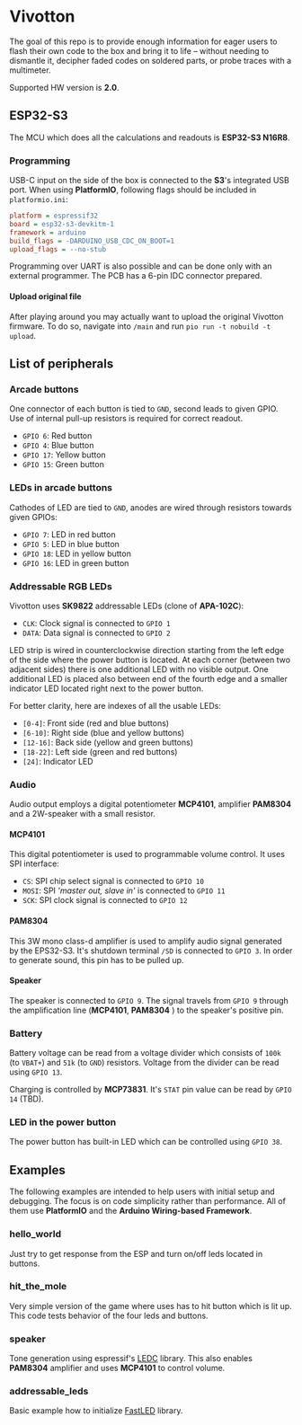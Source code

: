 # Vivotton

The goal of this repo is to provide enough information for eager users to flash their own code to the box and bring it to life – without needing to dismantle it, decipher faded codes on soldered parts, or probe traces with a multimeter.

Supported HW version is **2.0**.

## ESP32-S3

The MCU which does all the calculations and readouts is **ESP32-S3 N16R8**.

### Programming

USB-C input on the side of the box is connected to the **S3**'s integrated USB port. When using **PlatformIO**, following flags should be included in `platformio.ini`:

```ini
platform = espressif32
board = esp32-s3-devkitm-1
framework = arduino
build_flags = -DARDUINO_USB_CDC_ON_BOOT=1
upload_flags = --no-stub
```

Programming over UART is also possible and can be done only with an external programmer. The PCB has a 6-pin IDC connector prepared.

#### Upload original file

After playing around you may actually want to upload the original Vivotton firmware. To do so, navigate into `/main` and run `pio run -t nobuild -t upload`.

## List of peripherals

### Arcade buttons

One connector of each button is tied to `GND`, second leads to given GPIO. Use of internal pull-up resistors is required for correct readout.

- `GPIO 6`: Red button
- `GPIO 4`: Blue button
- `GPIO 17`: Yellow button
- `GPIO 15`: Green button

### LEDs in arcade buttons

Cathodes of LED are tied to `GND`, anodes are wired through resistors towards given GPIOs:

- `GPIO 7`: LED in red button
- `GPIO 5`: LED in blue button
- `GPIO 18`: LED in yellow button
- `GPIO 16`: LED in green button

### Addressable RGB LEDs

Vivotton uses **SK9822** addressable LEDs (clone of **APA-102C**):

- `CLK`: Clock signal is connected to `GPIO 1`
- `DATA`: Data signal is connected to `GPIO 2`

LED strip is wired in counterclockwise direction starting from the left edge of the side where the power button is located. At each corner (between two adjacent sides) there is one additional LED with no visible output. One additional LED is placed also between end of the fourth edge and a smaller indicator LED located right next to the power button.

For better clarity, here are indexes of all the usable LEDs:

- `[0-4]`: Front side (red and blue buttons)
- `[6-10]`: Right side (blue and yellow buttons)
- `[12-16]`: Back side (yellow and green buttons)
- `[18-22]`: Left side (green and red buttons)
- `[24]`: Indicator LED

### Audio

Audio output employs a digital potentiometer **MCP4101**, amplifier **PAM8304** and a 2W-speaker with a small resistor.

#### MCP4101

This digital potentiometer is used to programmable volume control. It uses SPI interface:

- `CS`: SPI chip select signal is connected to `GPIO 10`
- `MOSI`: SPI *'master out, slave in'*  is connected to `GPIO 11`
- `SCK`: SPI clock signal is connected to `GPIO 12`

#### PAM8304

This 3W mono class-d amplifier is used to amplify audio signal generated by the EPS32-S3. It's shutdown terminal `/SD` is connected to `GPIO 3`. In order to generate sound, this pin has to be pulled up.

#### Speaker

The speaker is connected to `GPIO 9`. The signal travels from `GPIO 9` through the amplification line (**MCP4101**, **PAM8304** ) to the speaker's positive pin.

### Battery

Battery voltage can be read from a voltage divider which consists of `100k` (to `VBAT+`) and `51k` (to `GND`) resistors. Voltage from the divider can be read using `GPIO 13`.

Charging is controlled by **MCP73831**. It's `STAT` pin value can be read by `GPIO 14` (TBD).

### LED in the power button

The power button has built-in LED which can be controlled using `GPIO 38`.

## Examples

The following examples are intended to help users with initial setup and debugging. The focus is on code simplicity rather than performance. All of them use **PlatformIO** and the **Arduino Wiring-based Framework**.

### hello_world

Just try to get response from the ESP and turn on/off leds located in buttons.

### hit_the_mole

Very simple version of the game where uses has to hit button which is lit up. This code tests behavior of the four leds and buttons.

### speaker

Tone generation using espressif's [LEDC](https://docs.espressif.com/projects/arduino-esp32/en/latest/api/ledc.html) library. This also enables **PAM8304** amplifier and uses **MCP4101** to control volume.

### addressable_leds

Basic example how to initialize [FastLED](https://fastled.io/) library.
